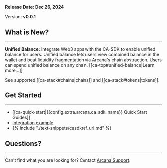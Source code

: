 **Release Date: Dec 26, 2024**  

Version: **v0.0.1**

## What is New?

---
 
**Unified Balance:** Integrate Web3 apps with the CA-SDK to enable unified balance for users. Unified balance lets users view combined balance in the wallet and beat liquidity fragmentation via Arcana's chain abstraction. Users can spend unified balance on any chain. [[ca-top#unified-balance|Learn more...]]

See supported [[ca-stack#chains|chains]] and [[ca-stack#tokens|tokens]]. 

## Get Started

---

* [[ca-quick-start|{{config.extra.arcana.ca_sdk_name}} Quick Start Guides]]
* [Integration example](https://github.com/arcana-network/ca-sdk/tree/main/example)
* {% include "./text-snippets/casdkref_url.md" %}

<!---
* Arcana Pay
-->
## Questions? 

---

Can't find what you are looking for? Contact [Arcana Support]({{page.meta.arcana.root_rel_path}}/support/index.md).
